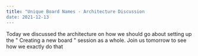 ```yaml
---
title: "Unique Board Names - Architecture Discussion
date: 2021-12-13
---
```


Today we discussed the architecture on how we should go about setting up the " Creating a new board " session as a whole.
Join us tomorrow to see how we exactly do that
